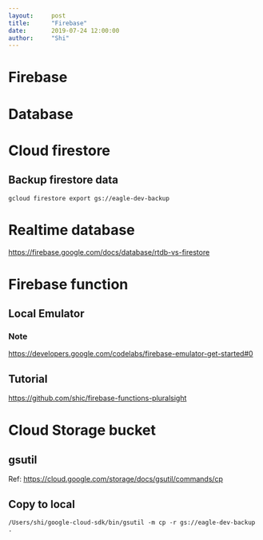 ```yaml
---
layout:     post
title:      "Firebase"
date:       2019-07-24 12:00:00
author:     "Shi"
---
```


# Firebase



# Database

# Cloud firestore

## Backup firestore data

```
gcloud firestore export gs://eagle-dev-backup
```



# Realtime database

<https://firebase.google.com/docs/database/rtdb-vs-firestore>





# Firebase function

## Local Emulator

### Note

 https://developers.google.com/codelabs/firebase-emulator-get-started#0

## Tutorial

https://github.com/shic/firebase-functions-pluralsight

# Cloud Storage bucket



## gsutil

Ref: https://cloud.google.com/storage/docs/gsutil/commands/cp



## Copy to local 

```
/Users/shi/google-cloud-sdk/bin/gsutil -m cp -r gs://eagle-dev-backup .
```

